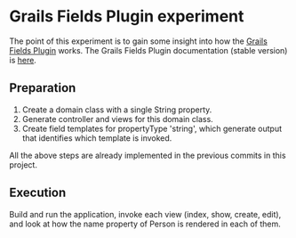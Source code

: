 # Grails Fields Plugin experiment

The point of this experiment is to gain some insight into how the
[Grails Fields Plugin](http://plugins.grails.org/plugin/grails/fields) 
works. The Grails Fields Plugin documentation (stable version) is 
[here](http://grails-fields-plugin.github.io/grails-fields/latest/guide/index.html).

## Preparation

1. Create a domain class with a single String property.
2. Generate controller and views for this domain class.
3. Create field templates for propertyType 'string', which generate output 
   that identifies which template is invoked.

All the above steps are already implemented in the previous commits in this project.

## Execution

Build and run the application, invoke each view (index, show, create, edit),
and look at how the name property of Person is rendered in each of them.
